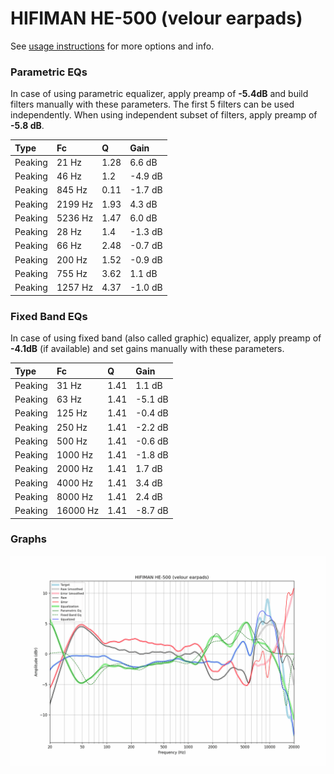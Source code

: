 # HIFIMAN HE-500 (velour earpads)
See [usage instructions](https://github.com/jaakkopasanen/AutoEq#usage) for more options and info.

### Parametric EQs
In case of using parametric equalizer, apply preamp of **-5.4dB** and build filters manually
with these parameters. The first 5 filters can be used independently.
When using independent subset of filters, apply preamp of **-5.8 dB**.

| Type    | Fc      |    Q | Gain    |
|:--------|:--------|:-----|:--------|
| Peaking | 21 Hz   | 1.28 | 6.6 dB  |
| Peaking | 46 Hz   | 1.2  | -4.9 dB |
| Peaking | 845 Hz  | 0.11 | -1.7 dB |
| Peaking | 2199 Hz | 1.93 | 4.3 dB  |
| Peaking | 5236 Hz | 1.47 | 6.0 dB  |
| Peaking | 28 Hz   | 1.4  | -1.3 dB |
| Peaking | 66 Hz   | 2.48 | -0.7 dB |
| Peaking | 200 Hz  | 1.52 | -0.9 dB |
| Peaking | 755 Hz  | 3.62 | 1.1 dB  |
| Peaking | 1257 Hz | 4.37 | -1.0 dB |

### Fixed Band EQs
In case of using fixed band (also called graphic) equalizer, apply preamp of **-4.1dB**
(if available) and set gains manually with these parameters.

| Type    | Fc       |    Q | Gain    |
|:--------|:---------|:-----|:--------|
| Peaking | 31 Hz    | 1.41 | 1.1 dB  |
| Peaking | 63 Hz    | 1.41 | -5.1 dB |
| Peaking | 125 Hz   | 1.41 | -0.4 dB |
| Peaking | 250 Hz   | 1.41 | -2.2 dB |
| Peaking | 500 Hz   | 1.41 | -0.6 dB |
| Peaking | 1000 Hz  | 1.41 | -1.8 dB |
| Peaking | 2000 Hz  | 1.41 | 1.7 dB  |
| Peaking | 4000 Hz  | 1.41 | 3.4 dB  |
| Peaking | 8000 Hz  | 1.41 | 2.4 dB  |
| Peaking | 16000 Hz | 1.41 | -8.7 dB |

### Graphs
![](./HIFIMAN%20HE-500%20(velour%20earpads).png)